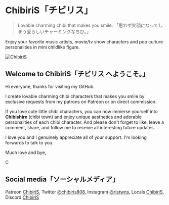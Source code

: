 # ChibiriS「チビリス」
> Lovable charming chibi that makes you smile. 
>「思わず笑顔になってしまう愛らしいチャーミングなちび。」

Enjoy your favorite music artists, movie/tv show characters and pop culture personalities in mini childlike figure.

![ChibiriS](https://pbs.twimg.com/media/Fef5dLCaAAAItKF?format=jpg&name=large)

## Welcome to ChibiriS「チビリス へようこそ。」

Hi everyone, thanks for visiting my GitHub.

I create lovable charming chibi characters that makes you smile by exclusive requests from my patrons on Patreon or on direct commission.

If you love cute little chibi characters, you can now immerse yourself into **Chibishire** (chibi town) and enjoy unique aesthetics and adorable personalities of each chibi character. And please don't forget to like, leave a  comment, share, and follow me to receive all interesting future updates.

I love you and I genuinely appreciate all of your support. I'm looking forwards to talk to you.

Much love and bye,

C

## Social media「ソーシャルメディア」

 Patreon [ChibiriS](https://patreon.com/chibiris),
 Twitter [@chibiris808](https://twitter.com/chibiris808),
 Instagram [@ristwns](https://www.instagram.com/chibiris808/), 
 Locals [ChibiriS](https://chibiris.locals.com/),
 Discord [ChibiriS](https://discord.gg/Aq3Xcr5Vwr)

<!--
**chibiris/chibiris** is a ✨ _special_ ✨ repository because its `README.md` (this file) appears on your GitHub profile.

Here are some ideas to get you started:

- 🔭 I’m currently working on ...
- 🌱 I’m currently learning ...
- 👯 I’m looking to collaborate on ...
- 🤔 I’m looking for help with ...
- 💬 Ask me about ...
- 📫 How to reach me: ...
- 😄 Pronouns: ...
- ⚡ Fun fact: ...

update readme.md
-->
